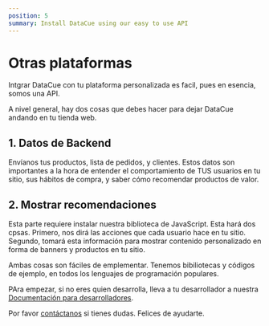 ```yaml
---
position: 5
summary: Install DataCue using our easy to use API
---
```


# Otras plataformas

Intgrar DataCue con tu plataforma personalizada es facil, pues en esencia, somos una API. 

A nivel general, hay dos cosas que debes hacer para dejar DataCue andando en tu tienda web. 

## 1. Datos de Backend

Envíanos tus productos, lista de pedidos, y clientes. Estos datos son importantes a la hora de entender el comportamiento de TUS usuarios en tu sitio, sus hábitos de compra, y saber cómo recomendar productos de valor. 

## 2. Mostrar recomendaciones

Esta parte requiere instalar nuestra biblioteca de JavaScript. Esta hará dos cpsas. Primero, nos dirá las acciones que cada usuario hace en tu sitio. Segundo, tomará esta información para mostrar contenido personalizado en forma de banners y productos en tu sitio. 

Ambas cosas son fáciles de emplementar. Tenemos bibiliotecas y códigos de ejemplo, en todos los lenguajes de programación populares. 

PAra empezar, si no eres quien desarrolla, lleva a tu desarrollador a nuestra [Documentación para desarrolladores](https://developer.datacue.co/).

Por favor [contáctanos](https://datacue.co/contact) si tienes dudas. Felices de ayudarte. 